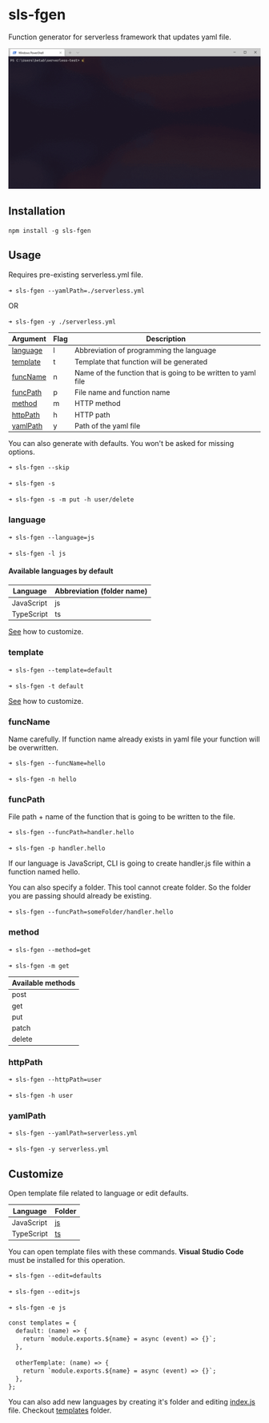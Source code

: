 ﻿# sls-fgen

Function generator for serverless framework that updates yaml file.

![demonstration](./record.gif)

## Installation

```
npm install -g sls-fgen
```


## Usage

Requires pre-existing serverless.yml file.


`➜ sls-fgen --yamlPath=./serverless.yml`

OR

`➜ sls-fgen -y ./serverless.yml`


| Argument              | Flag        | Description |
| ----------------------| ----------- | ----------- |
| [language](#language) | l           | Abbreviation of programming the language |
| [template](#template) | t           | Template that function will be generated |
| [funcName](#funcName) | n           | Name of the function that is going to be written to yaml file |
| [funcPath](#funcPath) | p           | File name and function name |
| [method](#method)     | m           | HTTP method |
| [httpPath](#httpPath) | h           | HTTP path |
| [yamlPath](#httpPath) | y           | Path of the yaml file |


You can also generate with defaults. You won't be asked for missing options.

```
➜ sls-fgen --skip

➜ sls-fgen -s

➜ sls-fgen -s -m put -h user/delete
```


### language


``` 
➜ sls-fgen --language=js

➜ sls-fgen -l js
``` 

#### Available languages by default

| Language    | Abbreviation (folder name)|
| ----------- | ----------- |
| JavaScript  | js          |
| TypeScript  | ts          |

[See](#Customize) how to customize.

### template 

```
➜ sls-fgen --template=default

➜ sls-fgen -t default
```

[See](#Customize) how to customize.

### funcName 

Name carefully. If function name already exists in yaml file your function will be overwritten.

```
➜ sls-fgen --funcName=hello

➜ sls-fgen -n hello
```

### funcPath

File path + name of the function that is going to be written to the file.

```
➜ sls-fgen --funcPath=handler.hello

➜ sls-fgen -p handler.hello
```

If our language is JavaScript, CLI is going to create handler.js file within a function named hello.

You can also specify a folder. This tool cannot create folder. So the folder you are passing should already be existing.

`➜ sls-fgen --funcPath=someFolder/handler.hello`


### method 

```
➜ sls-fgen --method=get

➜ sls-fgen -m get
```

| Available methods |
| ----------------- | 
| post 				|
| get  				|
| put  				|
| patch 			|
| delete 			|


### httpPath 

```
➜ sls-fgen --httpPath=user

➜ sls-fgen -h user
```

### yamlPath 

```
➜ sls-fgen --yamlPath=serverless.yml

➜ sls-fgen -y serverless.yml
```

## Customize

Open template file related to language or edit defaults. 

| Language    | Folder      |
| ----------- | ----------- |
| JavaScript  | [js](https://github.com/berabulut/sls-fgen/tree/main/templates/js) |
| TypeScript  | [ts](https://github.com/berabulut/sls-fgen/tree/main/templates/ts) |

You can open template files with these commands. **Visual Studio Code** must be installed for this operation.

```
➜ sls-fgen --edit=defaults

➜ sls-fgen --edit=js

➜ sls-fgen -e js
```


```
const templates = {
  default: (name) => {
    return `module.exports.${name} = async (event) => {}`;
  },

  otherTemplate: (name) => {
    return `module.exports.${name} = async (event) => {}`;
  },
};

```

You can also add new languages by creating it's folder and editing [index.js](https://github.com/berabulut/sls-fgen/blob/main/templates/index.js) file. Checkout [templates](https://github.com/berabulut/sls-fgen/blob/main/templates) folder.

